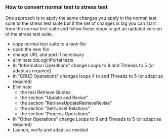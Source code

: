 ### How to convert normal test to stress test

One approach is to apply the same changes you apply in the normal test suite to the stress test suite but if the set of changes is big you can start from the normal test suite and follow these steps to get an updated version of the stress test suite.

- copy normal test suite to a new file
- open the new file
- change URL and port if necessary
- eliminate doLoginPortal tests
- In "Information Operations" change Loops to 9 and Threads to 5 (or adapt as required)
- In "CRUD Operations" changes loops 4 to and Threads to 5 (or adapt as required)
- Eliminate
  - the test Retrieve Quotes
  - the section "Update and Revise"
  - the section "RetrieveUpdateRetrieveRevise"
  - the section "Set/Unset Relations"
  - the section "Process Operations"
- In "Other Operations" change Loops to 9 and Threads to 5 (or adapt as required)
- Launch, verify and adapt as needed


